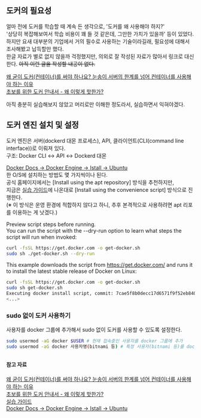 ## 도커의 필요성

얼마 전에 도커를 학습할 때 계속 든 생각으로, '도커를 왜 사용해야 하지?'  
'상당히 복잡해보여서 학습 비용이 꽤 들 것 같은데, 그만한 가치가 있을까' 등이 있었다.  
하지만 요새 대부분의 기업에서 거의 필수로 사용하는 기술이라길래, 필요성에 대해서 조사해봤고 납득할만 했다.  
한글 자료가 별로 없지 않을까 걱정했지만, 의외로 잘 작성된 자료가 많아서 링크로 대신한다. ~~아직 이런 글을 작성할 내공이 없다.~~

[왜 굳이 도커(컨테이너)를 써야 하나요? 눈송이 서버의 한계를 넘어 컨테이너를 사용해야 하는 이유](https://www.44bits.io/ko/post/why-should-i-use-docker-container)  
[초보를 위한 도커 안내서 - 왜 이렇게 핫한가?](https://subicura.com/2017/01/19/docker-guide-for-beginners-1.html#왜-이렇게-핫한가)  
  
아직 충분히 실습해보지 않았고 머리로만 이해한 정도라서, 실습하면서 익혀야겠다.  
  
## 도커 엔진 설치 및 설정  
도커 엔진은 서버(dockerd 대몬 프로세스), API, 클라이언트(CLI(command line interface))로 이뤄져 있다.  
구조: Docker CLI ↔ API ↔ Dockerd 대몬
  
[Docker Docs → Docker Engine → Istall → Ubuntu](https://docs.docker.com/engine/install/ubuntu/)  
한 O/S에 설치하는 방법도 몇 가지씩이나 된다.  
공식 홈페이지에서는 [Install using the apt repository] 방식을 추천하지만,  
지금은 [실습 가이드](https://subicura.com/2017/01/19/docker-guide-for-beginners-2.html)에 나온대로 [Install using the convenience script] 방식으로 진행한다.  
(※ 이 방식은 운영 환경에 적합하지 않다고 하니, 추후 본격적으로 사용하려면 apt 리포를 이용하는 게 낫겠다.)  
  
Preview script steps before running.  
You can run the script with the --dry-run option to learn what steps the script will run when invoked:  
```bash
curl -fsSL https://get.docker.com -o get-docker.sh
sudo sh ./get-docker.sh --dry-run
```
  
This example downloads the script from https://get.docker.com/ and runs it to install the latest stable release of Docker on Linux:  
```bash
curl -fsSL https://get.docker.com -o get-docker.sh
sudo sh get-docker.sh
Executing docker install script, commit: 7cae5f8b0decc17d6571f9f52eb840fbc13b2737
<...>
```
  
### sudo 없이 도커 사용하기  
사용자를 docker 그룹에 추가해서 sudo 없이 도커를 사용할 수 있도록 설정한다.
```bash
sudo usermod -aG docker $USER # 현재 접속중인 사용자를 docker 그룹에 추가
sudo usermod -aG docker 사용자명(bitnami 등) # 특정 사용자(bitnami 등)를 docker 그룹에 추가
```

##  

#### 참고 자료
[왜 굳이 도커(컨테이너)를 써야 하나요? 눈송이 서버의 한계를 넘어 컨테이너를 사용해야 하는 이유](https://www.44bits.io/ko/post/why-should-i-use-docker-container)  
[초보를 위한 도커 안내서 - 왜 이렇게 핫한가?](https://subicura.com/2017/01/19/docker-guide-for-beginners-1.html#왜-이렇게-핫한가)  
[실습 가이드](https://subicura.com/2017/01/19/docker-guide-for-beginners-2.html)  
[Docker Docs → Docker Engine → Istall → Ubuntu](https://docs.docker.com/engine/install/ubuntu/)  
